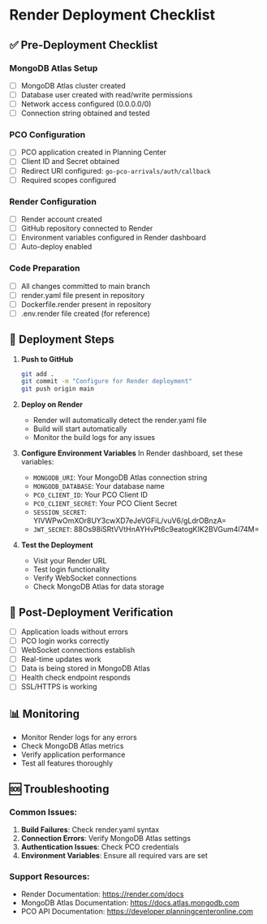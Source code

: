 # Render Deployment Checklist

## ✅ Pre-Deployment Checklist

### MongoDB Atlas Setup
- [ ] MongoDB Atlas cluster created
- [ ] Database user created with read/write permissions
- [ ] Network access configured (0.0.0.0/0)
- [ ] Connection string obtained and tested

### PCO Configuration
- [ ] PCO application created in Planning Center
- [ ] Client ID and Secret obtained
- [ ] Redirect URI configured: `go-pco-arrivals/auth/callback`
- [ ] Required scopes configured

### Render Configuration
- [ ] Render account created
- [ ] GitHub repository connected to Render
- [ ] Environment variables configured in Render dashboard
- [ ] Auto-deploy enabled

### Code Preparation
- [ ] All changes committed to main branch
- [ ] render.yaml file present in repository
- [ ] Dockerfile.render present in repository
- [ ] .env.render file created (for reference)

## 🚀 Deployment Steps

1. **Push to GitHub**
   ```bash
   git add .
   git commit -m "Configure for Render deployment"
   git push origin main
   ```

2. **Deploy on Render**
   - Render will automatically detect the render.yaml file
   - Build will start automatically
   - Monitor the build logs for any issues

3. **Configure Environment Variables**
   In Render dashboard, set these variables:
   - `MONGODB_URI`: Your MongoDB Atlas connection string
   - `MONGODB_DATABASE`: Your database name
   - `PCO_CLIENT_ID`: Your PCO Client ID
   - `PCO_CLIENT_SECRET`: Your PCO Client Secret
   - `SESSION_SECRET`: YIVWPwOmXOr8UY3cwXD7eJeVGFiL/vuV6/gLdrOBnzA=
   - `JWT_SECRET`: 88Os98iSRtVVtHnAYHvPt6c9eatogKIK2BVGum4l74M=

4. **Test the Deployment**
   - Visit your Render URL
   - Test login functionality
   - Verify WebSocket connections
   - Check MongoDB Atlas for data storage

## 🔧 Post-Deployment Verification

- [ ] Application loads without errors
- [ ] PCO login works correctly
- [ ] WebSocket connections establish
- [ ] Real-time updates work
- [ ] Data is being stored in MongoDB Atlas
- [ ] Health check endpoint responds
- [ ] SSL/HTTPS is working

## 📊 Monitoring

- Monitor Render logs for any errors
- Check MongoDB Atlas metrics
- Verify application performance
- Test all features thoroughly

## 🆘 Troubleshooting

### Common Issues:
1. **Build Failures**: Check render.yaml syntax
2. **Connection Errors**: Verify MongoDB Atlas settings
3. **Authentication Issues**: Check PCO credentials
4. **Environment Variables**: Ensure all required vars are set

### Support Resources:
- Render Documentation: https://render.com/docs
- MongoDB Atlas Documentation: https://docs.atlas.mongodb.com
- PCO API Documentation: https://developer.planningcenteronline.com
